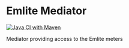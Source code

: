 # Emlite Mediator

[![Java CI with Maven](https://github.com/cepro/emlite-mediator/actions/workflows/maven.yml/badge.svg)](https://github.com/cepro/emlite-mediator/actions/workflows/maven.yml)

Mediator providing access to the Emlite meters
